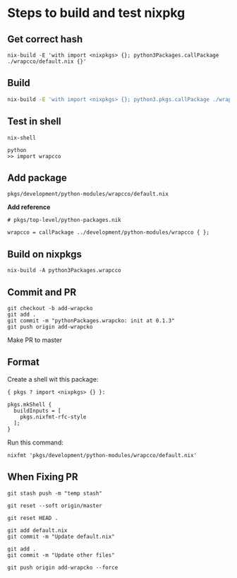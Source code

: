 # Steps to build and test nixpkg

## Get correct hash
```
nix-build -E 'with import <nixpkgs> {}; python3Packages.callPackage ./wrapcco/default.nix {}'
```

## Build
```sh
nix-build -E 'with import <nixpkgs> {}; python3.pkgs.callPackage ./wrapcco/default.nix {}'
```

## Test in shell
```
nix-shell

python
>> import wrapcco
```


## Add package
```
pkgs/development/python-modules/wrapcco/default.nix
```

**Add reference**
```
# pkgs/top-level/python-packages.nik

wrapcco = callPackage ../development/python-modules/wrapcco { };
```

## Build on nixpkgs
```
nix-build -A python3Packages.wrapcco
```

## Commit and PR
```
git checkout -b add-wrapcko
git add .
git commit -m "pythonPackages.wrapcko: init at 0.1.3"
git push origin add-wrapcko
```

Make PR to master

## Format
Create a shell wit this package:
```
{ pkgs ? import <nixpkgs> {} }:

pkgs.mkShell {
  buildInputs = [
    pkgs.nixfmt-rfc-style
  ];
}
```
Run this command:
```
nixfmt 'pkgs/development/python-modules/wrapcco/default.nix'
```



## When Fixing PR

```
git stash push -m "temp stash"
```

```
git reset --soft origin/master
```

```
git reset HEAD .
```

```
git add default.nix
git commit -m "Update default.nix"
```

```
git add .
git commit -m "Update other files"
```

```
git push origin add-wrapcko --force
```
